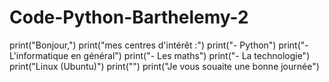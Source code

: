 # Code-Python-Barthelemy-2
print("Bonjour,")
print("mes centres d'intérêt :")
print("- Python")
print("- L'informatique en général")
print("- Les maths")
print("- La technologie")
print("Linux \(Ubuntu\)")
print("")
print("Je vous souaite une bonne journée")
